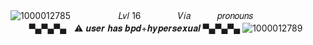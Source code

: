 ![1000012785](https://github.com/user-attachments/assets/e777eb79-4956-4d1d-9a21-00c883ebc34e)
ㅤ ㅤㅤㅤ ㅤ𝐿𝑣𝑙 16
ㅤ ㅤㅤㅤ𝑉𝑖𝑎 ㅤㅤㅤ𝑝𝑟𝑜𝑛𝑜𝑢𝑛𝑠
ㅤ ㅤㅤㅤ ㅤ ㅤㅤㅤ ㅤ▀▄▀▄▀▄ㅤ⚠︎ 𝒖𝒔𝒆𝒓 𝒉𝒂𝒔 𝒃𝒑𝒅+𝒉𝒚𝒑𝒆𝒓𝒔𝒆𝒙𝒖𝒂𝒍 ▀▄▀▄▀▄
![1000012789](https://github.com/user-attachments/assets/150ecc82-62f0-472d-9e8a-5666e36dd13e)

